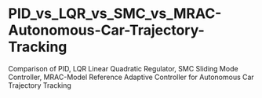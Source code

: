 # PID_vs_LQR_vs_SMC_vs_MRAC-Autonomous-Car-Trajectory-Tracking
Comparison of PID, LQR Linear Quadratic Regulator, SMC Sliding Mode Controller, MRAC-Model Reference Adaptive Controller for Autonomous Car Trajectory Tracking
